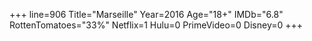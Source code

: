 +++
line=906
Title="Marseille"
Year=2016
Age="18+"
IMDb="6.8"
RottenTomatoes="33%"
Netflix=1
Hulu=0
PrimeVideo=0
Disney=0
+++

